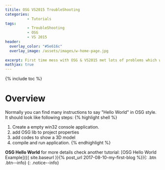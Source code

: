 ```yaml
---
titile: OSG VS2015 TroubleShooting
categories: 
          - Tutorials
tags:          
          - TroubleShooting
          - OSG
          - VS 2015
header:
  overlay_color: "#5e616c"
  overlay_image: /assets/images/w-home-page.jpg
  
excerpt: First time mess with OSG & VS2015 met lots of problems which were really tricky, I decide to write this information, hope it can help others.
mathjax: true
---
```


{% include toc %}


# Overview
Normally you can find many instructions to say "Hello World" in OSG style.  
It should look like following steps:
{% highlight shell %}
1. Create a empty win32 console application.
2. add OSG lib to project properties
3. add codes to show a 3D model
4. compile and run application. 
{% endhighlight %}

**OSG Hello World**
for more details check another tutorial: [OSG Hello World Example]({{ site.baseurl }}{% post_url 2017-08-10-my-first-blog %}){: .btn .btn--info}
{: .notice--info}



